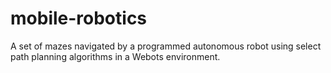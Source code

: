 # mobile-robotics
A set of mazes navigated by a programmed autonomous robot using select path planning algorithms in a Webots environment.
